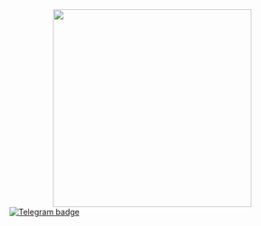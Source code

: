 <div id="header" align="center">
  <img src="https://c.tenor.com/DBqjevyA2o4AAAAd/bongo-cat-codes.gif" width="350"/>
</div>
<div id="badge">
  <a href="https://t.me/ZhuIvan">
    <img src="https://img.shields.io/badge/Telegram-blue?logo=telegram&logoColor=white&style=for-the-badge" alt="Telegram badge">
  </a>
</div>


